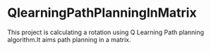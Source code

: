 # QlearningPathPlanningInMatrix
This project is calculating a rotation using Q Learning Path planning algorithm.It aims path planning in a matrix.
